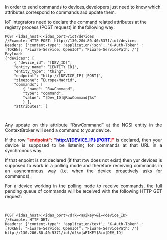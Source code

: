 <p>
In order to send commands to devices, developers just need to know which attributes correspond to commands and update them.
</p>

<p>
IoT integrators need to declare the command related attributes at the registry process (POST request) in the following way:
</p>

<div class="dev">
<pre class="prettyprint">
<code>POST &lt;idas_host&gt;:&lt;idas_port&gt;/iot/devices
//Example: HTTP POST: http://130.206.80.40:5371/iot/devices 
Headers: {&#39;content-type&#39;: &#39;application/json&rsquo;; &#39;X-Auth-Token&#39; : [TOKEN]; &quot;Fiware-Service: OpenIoT&rdquo;; &quot;Fiware-ServicePath: /&quot;}
Payload:
{&quot;devices&quot;: [
    { &quot;device_id&quot;: &rdquo;[DEV_ID]&quot;,
    &quot;entity_name&quot;: &rdquo;[ENTITY_ID]&quot;,
    &quot;entity_type&quot;: &quot;thing&quot;,
    &quot;endpoint&quot;: &quot;http://[DEVICE_IP]:[PORT]&quot;,
    &quot;timezone&quot;: &rdquo;Europe/Madrid&quot;,
    &quot;commands&quot;: [
        { &quot;name&quot;: &rdquo;RawCommand&quot;,
        &quot;type&quot;: &quot;command&quot;,
        &quot;value&quot;: &ldquo;[Dev_ID]@RawCommand|%s&quot;
        } ],
    &quot;attributes&quot;: [
</code></pre>

<p>
&nbsp;
</p>

<p style="text-align: justify;">
Any update on this attribute &ldquo;RawCommand&rdquo; at the NGSI entity in the ContextBroker will send a command to your device.
</p>

<p style="text-align: justify;">
If the row <span style="color:#FF0000;"><strong>&quot;endpoint&quot;: &quot;</strong></span><strong><span style="color:#0000FF;">http://[DEVICE_IP]:[PORT</span><span style="color:#FF0000;">]&quot;</span></strong> is declared, then your device is supposed to be listening for commands at that URL in a synchronous way.
</p>

<p style="text-align: justify;">
If that enpoint is not declared (if that row does not exist) then yur devices is supposed to work in a polling mode and therefore receiving commands in an asynchronous way (i.e. when the device proactively asks for commands).
</p>

<p style="text-align: justify;">
For a device working in the polling mode to receive commands, the full pending queue of commands will be received with the following HTTP GET request:
</p>

<p>
&nbsp;
</p>
</div>

<div class="dev">
<pre class="prettyprint">
<code>POST &lt;idas_host&gt;:&lt;idas_port&gt;/d?k=&lt;apikey&gt;&amp;i=&lt;device_ID&gt;
//Example: HTTP GET:
Headers: {&#39;content-type&#39;: &#39;application/text&rsquo;; &#39;X-Auth-Token&#39; : [TOKEN]; &quot;Fiware-Service: OpenIoT&rdquo;; &quot;Fiware-ServicePath: /&quot;}
http://130.206.80.40:5371/iot/d?k=[APIKEY]&amp;i=[DEV_ID]
</code></pre>
</div>

